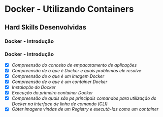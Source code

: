 # Docker - Utilizando Containers

## Hard Skills Desenvolvidas

### Docker - Introdução
### Docker - Introdução

- [X] _Compreensão do conceito de empacotamento de aplicações_
- [X] _Compreensão de o que é Docker e quais problemas ele resolve_
- [X] _Compreensão de o que é um imagem Docker_
- [X] _Compreensão de o que é um container Docker_
- [X] _Instalação do Docker_
- [X] _Execução do primeiro container Docker_
- [X] _Compreensão de quais são ps principais comandos para utilização do Docker na interface de linha de comando (CLI)_
- [X] _Obter imagens vindas de um Registry e executá-las como um container_
